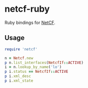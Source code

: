 # netcf-ruby

Ruby bindings for [NetCF](https://fedorahosted.org/netcf/).


## Usage

```ruby
require 'netcf'

n = Netcf.new
p n.list_interfaces(NetcfIf::ACTIVE)
i = n.lookup_by_name('lo')
p i.status == NetcfIf::ACTIVE
p i.xml_desc
p i.xml_state
```
